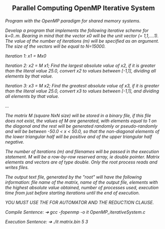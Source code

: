 <h2 align="center"> Parallel Computing OpenMP Iterative System </h2>

<h6> 

Program with the OpenMP paradigm for shared memory systems.

Develop a program that implements the following iterative scheme for k=0..m.
Bearing in mind that the vector x0 will be the unit vector (= 1,1,....1). The value of the number of iterations (m) will be specified as an argument. The size of the vectors will be equal to N=15000.

Iteration 1: x1 = Mx0

Iteration 2: x2 = M x1; Find the largest absolute value of x2, if it is greater than the literal value 25.0,
convert x2 to values between [-1,1], dividing all elements by that value.

Iteration 3: x3 = M x2; Find the greatest absolute value of x3, if it is greater than the literal value 25.0,
convert x3 to values between [-1,1], and dividing all elements by that value.

...

The matrix M (square NxN size) will be stored in a binary file, if this file does not exist, the values of M are generated, with elements equal to 1 on the diagonal and the rest will be generated randomly or pseudo-randomly and will be between -50.0 < x < 50.0, so that the non-diagonal elements of the lower triangular half will be positive and of the upper triangular half negative.

The number of iterations (m) and filenames will be passed in the execution statement. M will be a row-by-row reserved array, ie double pointer. Matrix elements and vectors are of type double. Only the root process reads and writes files.

The output text file, generated by the "root" will have the following information: file name of the matrix, name of the output file, elements with the highest absolute value obtained, number of processes used, execution time from just before starting iterations until the end of execution.

YOU MUST USE THE FOR AUTOMATOR AND THE REDUCTION CLAUSE.

Compile Sentence:
➔ gcc -fopenmp -o it OpenMP_iterativeSystem.c

Execution Sentence:
➔ ./it matrix.bin 5 3


</h6>
